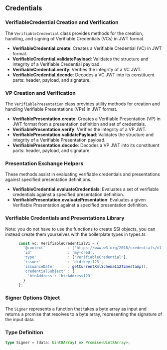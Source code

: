 ## Credentials


### VerifiableCredential Creation and Verification

The `VerifiableCredential` class provides methods for the creation, handling, and signing of Verifiable Credentials (VCs) in JWT format.
- **VerifiableCredential.create**: Creates a Verifiable Credential (VC) in JWT format.
- **VerifiableCredential.validatePayload**: Validates the structure and integrity of a Verifiable Credential payload.
- **VerifiableCredential.verify**: Verifies the integrity of a VC JWT.
- **VerifiableCredential.decode**: Decodes a VC JWT into its constituent parts: header, payload, and signature.

### VP Creation and Verification

The `VerifiablePresentation` class provides utility methods for creation and handling Verifiable Presentations (VPs) in JWT format.
- **VerifiablePresentation.create**: Creates a Verifiable Presentation (VP) in JWT format from a presentation definition and set of credentials.
- **VerifiablePresentation.verify**: Verifies the integrity of a VP JWT.
- **VerifiablePresentation.validatePayload**: Validates the structure and integrity of a Verifiable Presentation payload.
- **VerifiablePresentation.decode**: Decodes a VP JWT into its constituent parts: header, payload, and signature.

### Presentation Exchange Helpers

These methods assist in evaluating verifiable credentials and presentations against specified presentation definitions.

- **VerifiableCredential.evaluateCredentials**: Evaluates a set of verifiable credentials against a specified presentation definition.
- **VerifiablePresentation.evaluatePresentation**: Evaluates a given Verifiable Presentation against a specified presentation definition.

### Verifiable Credentials and Presentations Library
Note: you do not have to use the functions to create SSI objects, you can instead create them yourselves with the boilerplate types in types.ts

```typescript
      const vc: VerifiableCredentialV1 = {
        '@context'          : ['https://www.w3.org/2018/credentials/v1'],
        'id'                : 'my-cred',
        'type'              : ['VerifiableCredential'],
        'issuer'            : 'did:key:123',
        'issuanceDate'      : getCurrentXmlSchema112Timestamp(),
        'credentialSubject' : {
          'btcAddress': 'btcAddress123'
        }
      };
```
### Signer Options Object

The `Signer` represents a function that takes a byte array as input and returns a promise that resolves to a byte array, representing the signature of the input data.

### Type Definition

```typescript
type Signer = (data: Uint8Array) => Promise<Uint8Array>;
```

